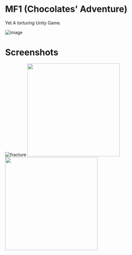 # MF1 (Chocolates' Adventure)
Yet A *torturing* Unity Game.

![image](https://user-images.githubusercontent.com/15688641/183360253-1b42dcab-174c-42f7-9e9f-17c96562070a.png)

# Screenshots

![fracture](https://user-images.githubusercontent.com/15688641/183360918-9713040a-8149-4944-a85a-4e965d891920.png)
<img src="https://user-images.githubusercontent.com/15688641/183360503-a9d876c7-c10d-476e-a130-b5a760eaeae6.png" height="300" />
<img src="https://user-images.githubusercontent.com/15688641/183360547-f34eef77-887d-47f0-87cf-39d0624c9dea.png" height="300" />
